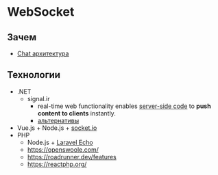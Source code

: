 # WebSocket

## Зачем

- [Chat архитектура](https://blog.bytebytego.com/i/98040721/how-do-we-design-a-chat-application-like-whatsapp-facebook-messenger-or-discord)

## Технологии

- .NET 
  - signal.ir
    - real-time web functionality enables [server-side code](https://learn.microsoft.com/en-us/aspnet/core/signalr/introduction?view=aspnetcore-7.0) to __push content to clients__ instantly.
    - [альтернативы](https://www.educba.com/signalr-alternatives/)
- Vue.js + Node.js + [socket.io](https://blog.openreplay.com/rendering-real-time-data-with-vue-node-and-socket-io)
- PHP
	- Node.js + [Laravel Echo](https://laravel.com/docs/5.3/broadcasting#installing-laravel-echo)
	- https://openswoole.com/
	- https://roadrunner.dev/features
	- https://reactphp.org/
